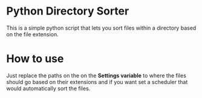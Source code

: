 # Python Directory Sorter

This is a simple python script that lets you sort files within a directory based on the file extension.

# How to use
Just replace the paths on the on the **Settings variable** to where the files should go based on their extensions and if you want set a scheduler that would automatically sort the files.
